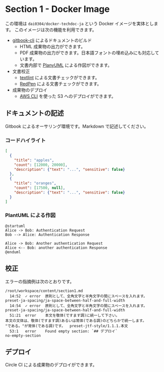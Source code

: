 # Section 1 - Docker Image

この環境は `dai0304/docker-techdoc-ja` という Docker イメージを実体とします。
このイメージは次の機能を利用できます。

- [gitbook-cli](https://github.com/GitbookIO/gitbook-cli) によるドキュメントのビルド
    - HTML 成果物の出力ができます。
    - PDF 成果物の出力ができます。日本語フォントの埋め込みにも対応しています。
    - 文書内部で [PlanyUML](http://plantuml.com/) による作図ができます。
- 文書校正
    - [textlint](https://textlint.github.io/) による文書チェックができます。
    - [RedPen](http://redpen.cc/) による文書チェックができます。
- 成果物のデプロイ
    - [AWS CLI](https://aws.amazon.com/jp/cli/) を使った S3 へのデプロイができます。

## ドキュメントの記述

Gitbook によるオーサリング環境です。Markdown で記述してください。

### コードハイライト

```json
[
  {
    "title": "apples",
    "count": [12000, 20000],
    "description": {"text": "...", "sensitive": false}
  },
  {
    "title": "oranges",
    "count": [17500, null],
    "description": {"text": "...", "sensitive": false}
  }
]
```

### PlantUML による作図

```uml
@startuml
Alice -> Bob: Authentication Request
Bob --> Alice: Authentication Response

Alice -> Bob: Another authentication Request
Alice <-- Bob: another authentication Response
@enduml
```

## 校正

エラーの指摘例は次のとおりです。

```
/root/workspace/content/section1.md
  14:52  ✓ error  原則として、全角文字と半角文字の間にスペースを入れます。                      preset-ja-spacing/ja-space-between-half-and-full-width
  14:54  ✓ error  原則として、全角文字と半角文字の間にスペースを入れます。                      preset-ja-spacing/ja-space-between-half-and-full-width
  51:21  error    本文を敬体(ですます調)に統一して下さい。
本文の文体は、敬体(ですます調)あるいは常体(である調)のどちらかで統一します。
"である。"が常体(である調)です。  preset-jtf-style/1.1.1.本文
  53:1   error    Found empty section: `## デプロイ`                                            no-empty-section
```

## デプロイ

Circle CI による成果物のデプロイができます。
